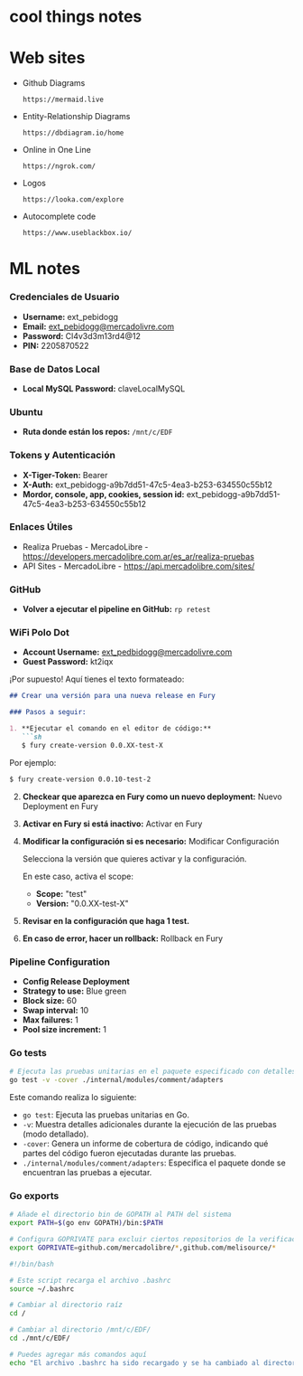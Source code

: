 # cool things notes


# Web sites
  * Github Diagrams <br>
    ```
    https://mermaid.live
    ``` 

  * Entity-Relationship Diagrams <br>
    ```
    https://dbdiagram.io/home
    ```

  * Online in One Line <br>
    ```
    https://ngrok.com/
    ```

  * Logos <br>
    ```
    https://looka.com/explore
    ```

  * Autocomplete code <br>
    ```
    https://www.useblackbox.io/
    ```


# ML notes

### Credenciales de Usuario

- **Username:** ext_pebidogg
- **Email:** ext_pebidogg@mercadolivre.com
- **Password:** Cl4v3d3m13rd4@12
- **PIN:** 2205870522

### Base de Datos Local

- **Local MySQL Password:** claveLocalMySQL

### Ubuntu

- **Ruta donde están los repos:** `/mnt/c/EDF`

### Tokens y Autenticación

- **X-Tiger-Token:** Bearer
- **X-Auth:** ext_pebidogg-a9b7dd51-47c5-4ea3-b253-634550c55b12
- **Mordor, console, app, cookies, session id:** ext_pebidogg-a9b7dd51-47c5-4ea3-b253-634550c55b12

### Enlaces Útiles

- Realiza Pruebas - MercadoLibre - https://developers.mercadolibre.com.ar/es_ar/realiza-pruebas
- API Sites - MercadoLibre - https://api.mercadolibre.com/sites/

### GitHub

- **Volver a ejecutar el pipeline en GitHub:** `rp retest`

### WiFi Polo Dot

- **Account Username:** ext_pedbidogg@mercadolivre.com
- **Guest Password:** kt2iqx


¡Por supuesto! Aquí tienes el texto formateado:

```markdown
## Crear una versión para una nueva release en Fury

### Pasos a seguir:

1. **Ejecutar el comando en el editor de código:**
   ```sh
   $ fury create-version 0.0.XX-test-X
   ```

   Por ejemplo:
   ```sh
   $ fury create-version 0.0.10-test-2
   ```

2. **Checkear que aparezca en Fury como un nuevo deployment:**
   Nuevo Deployment en Fury

3. **Activar en Fury si está inactivo:**
   Activar en Fury

4. **Modificar la configuración si es necesario:**
   Modificar Configuración

   Selecciona la versión que quieres activar y la configuración.

   En este caso, activa el scope:
   - **Scope:** "test"
   - **Version:** "0.0.XX-test-X"

5. **Revisar en la configuración que haga 1 test.**

6. **En caso de error, hacer un rollback:**
   Rollback en Fury

### Pipeline Configuration

- **Config Release Deployment**
- **Strategy to use:** Blue green
- **Block size:** 60
- **Swap interval:** 10
- **Max failures:** 1
- **Pool size increment:** 1


### Go tests
```sh
# Ejecuta las pruebas unitarias en el paquete especificado con detalles y cobertura de código.
go test -v -cover ./internal/modules/comment/adapters
```

Este comando realiza lo siguiente:
- `go test`: Ejecuta las pruebas unitarias en Go.
- `-v`: Muestra detalles adicionales durante la ejecución de las pruebas (modo detallado).
- `-cover`: Genera un informe de cobertura de código, indicando qué partes del código fueron ejecutadas durante las pruebas.
- `./internal/modules/comment/adapters`: Especifica el paquete donde se encuentran las pruebas a ejecutar.

### Go exports

```sh
# Añade el directorio bin de GOPATH al PATH del sistema
export PATH=$(go env GOPATH)/bin:$PATH

# Configura GOPRIVATE para excluir ciertos repositorios de la verificación de módulos
export GOPRIVATE=github.com/mercadolibre/*,github.com/melisource/*
```

```bash
#!/bin/bash

# Este script recarga el archivo .bashrc
source ~/.bashrc

# Cambiar al directorio raíz
cd /

# Cambiar al directorio /mnt/c/EDF/
cd ./mnt/c/EDF/

# Puedes agregar más comandos aquí
echo "El archivo .bashrc ha sido recargado y se ha cambiado al directorio /mnt/c/EDF/"

